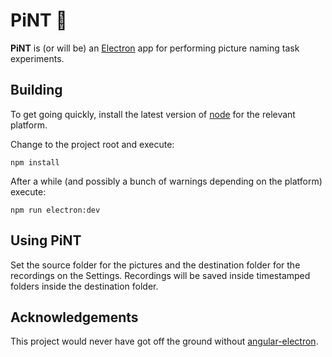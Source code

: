 # PiNT 🐄

**PiNT** is (or will be) an [Electron](https://electron.atom.io/)
app for performing picture naming task experiments.

## Building

To get going quickly, install the latest version of [node](https://nodejs.org/en/)
for the relevant platform.

Change to the project root and execute:

    npm install

After a while (and possibly a bunch of warnings depending on the platform)
execute:

    npm run electron:dev

## Using PiNT

Set the source folder for the pictures and the destination folder
for the recordings on the Settings. Recordings will be saved
inside timestamped folders inside the destination folder.

## Acknowledgements

This project would never have got off the ground without
[angular-electron](https://github.com/maximegris/angular-electron).
